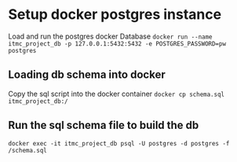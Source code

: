 # Setup docker postgres instance
Load and run the postgres docker Database
`docker run --name itmc_project_db -p 127.0.0.1:5432:5432 -e POSTGRES_PASSWORD=pw postgres`

## Loading db schema into docker
Copy the sql script into the docker container
`docker cp schema.sql itmc_project_db:/`

## Run the sql schema file to build the db
`docker exec -it itmc_project_db psql -U postgres -d postgres -f /schema.sql`
